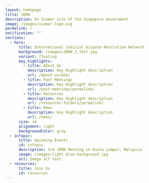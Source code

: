 ```yaml
---
layout: homepage
title: JDRN
description: An Isomer site of the Singapore Government
image: /images/isomer-logo.svg
permalink: /
notification: ""
sections:
  - hero:
      title: International Judicial Dispute Resolution Network
      background: /images/JDRN_3_Test.jpg
      variant: floating
      key_highlights:
        - title: About Us
          description: Key Highlight description
          url: /about-us/who/
        - title: Past Meetings
          description: Key Highlight description
          url: /past-meetings/permalink/
        - title: Resources
          description: Key Highlight description
          url: /resources-folder1/permalink/
        - title: News
          description: Key Highlight description
          url: /news/
      size: sm
      alignment: right
      backgroundColor: gray
  - infopic:
      title: Upcoming Events
      id: infopic
      description: 3rd JDRN Meeting in Kuala Lumpur, Malaysia
      image: /images/light blue background.jpg
      alt: Image alt text
  - resources:
      title: Join Us
      id: resources
---
```

